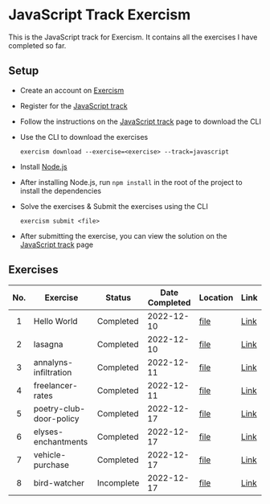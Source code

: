 # JavaScript Track Exercism

This is the JavaScript track for Exercism. It contains all the exercises I have completed so far.

## Setup

-   Create an account on [Exercism](https://exercism.org/)
-   Register for the [JavaScript track](https://exercism.org/tracks/javascript)
-   Follow the instructions on the [JavaScript track](https://exercism.org/tracks/javascript) page to download the CLI
-   Use the CLI to download the exercises

    `exercism download --exercise=<exercise> --track=javascript`

-   Install [Node.js](https://nodejs.org/en/download/)
-   After installing Node.js, run `npm install` in the root of the project to install the dependencies
-   Solve the exercises & Submit the exercises using the CLI

    `exercism submit <file>`

-   After submitting the exercise, you can view the solution on the [JavaScript track](https://exercism.org/tracks/javascript) page

## Exercises

| No. | Exercise                | Status    | Date Completed | Location                                               | Link                                                                             |
| :-: | ----------------------- | --------- | -------------- | ------------------------------------------------------ | -------------------------------------------------------------------------------- |
|  1  | Hello World             | Completed | 2022-12-10     | [file](hello-world/hello-world.js)                     | [Link](https://exercism.org/tracks/javascript/exercises/hello-world)             |
|  2  | lasagna                 | Completed | 2022-12-10     | [file](lasagna/lasagna.js)                             | [Link](https://exercism.org/tracks/javascript/exercises/lasagna)                 |
|  3  | annalyns-infiltration   | Completed | 2022-12-11     | [file](annalyns-infiltration/annalyns-infiltration.js) | [Link](https://exercism.org/tracks/javascript/exercises/annalyns-infiltration)   |
|  4  | freelancer-rates        | Completed | 2022-12-11     | [file](freelancer-rates/freelancer-rates.js)           | [Link](https://exercism.org/tracks/javascript/exercises/freelancer-rates)        |
|  5  | poetry-club-door-policy | Completed | 2022-12-17     | [file](poetry-club-door-policy/door-policy.js)         | [Link](https://exercism.org/tracks/javascript/exercises/poetry-club-door-policy) |
|  6  | elyses-enchantments     | Completed | 2022-12-17     | [file](elyses-enchantments/enchantments.js)            | [Link](https://exercism.org/tracks/javascript/exercises/elyses-enchantments)     |
|  7  | vehicle-purchase        | Completed | 2022-12-17     | [file](vehicle-purchase/vehicle-purchase.js)           | [Link](https://exercism.org/tracks/javascript/exercises/vehicle-purchase)        |
|  8  | bird-watcher            | Incomplete | 2022-12-17     | [file](bird-watcher/bird-watcher.js)                   | [Link](https://exercism.org/tracks/javascript/exercises/bird-watcher)            |
